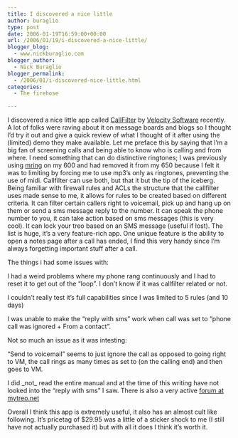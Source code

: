 ```yaml
---
title: I discovered a nice little
author: buraglio
type: post
date: 2006-01-19T16:59:00+00:00
url: /2006/01/19/i-discovered-a-nice-little/
blogger_blog:
  - www.nickburaglio.com
blogger_author:
  - Nick Buraglio
blogger_permalink:
  - /2006/01/i-discovered-nice-little.html
categories:
  - The firehose

---
```

<div>
</div>

I discovered a nice little app called [CallFilter][1] by [Velocity Software][2] recently. A lot of folks were raving about it on message boards and blogs so I thought I&#8217;d try it out and give a quick review of what I thought of it after using the (limited) demo they make available. Let me preface this by saying that I&#8217;m a big fan of screening calls and being able to know who is calling and from where. I need something that can do distinctive ringtones; I was previously using [mring][3] on my 600 and had removed it from my 650 because I felt it was to limiting by forcing me to use mp3&#8217;s only as ringtones, preventing the use of midi. Callfilter can use both, but that it but the tip of the iceberg. Being familiar with firewall rules and ACLs the structure that the callfilter uses made sense to me, it allows for rules to be created based on different criteria. It can filter certain callers right to voicemail, pick up and hang up on them or send a sms message reply to the number. It can speak the phone number to you, it can take action based on sms messages (this is very cool). It can lock your treo based on an SMS message (useful if lost). The list is huge, it&#8217;s a very feature-rich app. One unique feature is the ability to open a notes page after a call has ended, I find this very handy since I&#8217;m always forgetting important stuff after a call.

The things i had some issues with:

I had a weird problems where my phone rang continuously and I had to reset it to get out of the &#8220;loop&#8221;. I don&#8217;t know if it was callfilter related or not.

I couldn&#8217;t really test it&#8217;s full capabilities since I was limited to 5 rules (and 10 days)

I was unable to make the &#8220;reply with sms&#8221; work when call was set to &#8220;phone call was ignored + From a contact&#8221;.

Not so much an issue as it was intesting:

&#8220;Send to voicemail&#8221; seems to just ignore the call as opposed to going right to VM, the call rings as many times as set to (on the calling end) and then goes to VM.

I did \_not\_ read the entire manual and at the time of this writing have not looked into the &#8220;reply with sms&#8221; I saw. There is also a very active [forum at mytreo.net][4]

Overall I think this app is extremely useful, it also has an almost cult like following. It&#8217;s pricetag of $29.95 was a little of a sticker shock to me (I still have not actually purchased it) but with all it does I think it&#8217;s worth it.

<div>
</div>

 [1]: http://www.velocityware.com/callfilter/cfinfo.htm
 [2]: http://www.velocityware.com/
 [3]: http://www.motionapps.com/products.jsp?mring
 [4]: http://mytreo.net/forum/index.php